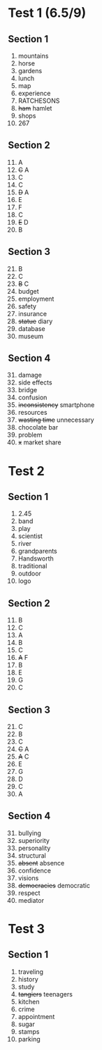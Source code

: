 # Test 1 (6.5/9)

## Section 1

1. mountains
2. horse
3. gardens
4. lunch
5. map
6. experience
7. RATCHESONS
8. ~~ham~~ hamlet
9. shops
10. 267

## Section 2

11. A
12. ~~C~~ A
13. C
14. C
15. ~~D~~ A
16. E
17. F
18. C
19. ~~E~~ D
20. B

## Section 3

21. B
22. C
23. ~~B~~ C
24. budget
25. employment
26. safety
27. insurance
28. ~~statue~~ diary
29. database
30. museum

## Section 4

31. damage
32. side effects
33. bridge
34. confusion
35. ~~inconsistency~~ smartphone
36. resources
37. ~~wasting time~~ unnecessary
38. chocolate bar
39. problem
40. ~~x~~ market share

# Test 2

## Section 1

1. 2.45
2. band
3. play
4. scientist
5. river
6. grandparents
7. Handsworth
8. traditional
9. outdoor
10. logo

## Section 2

11. B
12. C
13. A
14. B
15. C
16. ~~A~~ F
17. B
18. E
19. G
20. C

## Section 3

21. C
22. B
23. C
24. ~~C~~ A
25. ~~A~~ C
26. E
27. G
28. D
29. C
30. A

## Section 4

31. bullying
32. superiority
33. personality
34. structural
35. ~~absent~~ absence
36. confidence
37. visions
38. ~~democracies~~ democratic
39. respect
40. mediator

# Test 3

## Section 1

1. traveling
2. history
3. study
4. ~~tangiers~~ teenagers
5. kitchen
6. crime
7. appointment
8. sugar
9. stamps
10. parking
